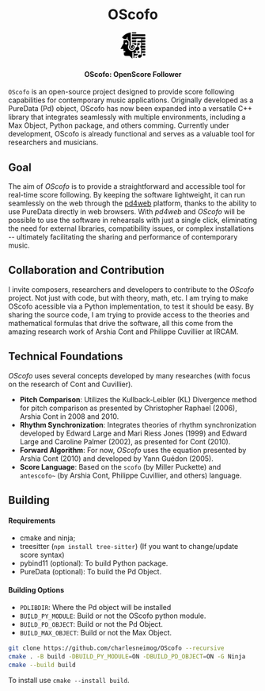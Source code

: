 <p align="center">
  <h1 align="center">OScofo</h1>
  <p align="center">
    <a href="https://charlesneimog.github.io/OScofo">
      <img src="./Documentation/assets/OScofo.svg" width="10%" alt="Logo">
    </a>
  </p>
  <h4 align="center">OScofo: OpenScore Follower</h4>
</p>

`OScofo` is an open-source project designed to provide score following capabilities for contemporary music applications. Originally developed as a PureData (Pd) object, OScofo has now been expanded into a versatile C++ library that integrates seamlessly with multiple environments, including a Max Object, Python package, and others comming. Currently under development, OScofo is already functional and serves as a valuable tool for researchers and musicians.

## Goal

The aim of *OScofo* is to provide a straightforward and accessible tool for real-time score following. By keeping the software lightweight, it can run seamlessly on the web through the [pd4web](https://charlesneimog.github.io/pd4web/) platform, thanks to the ability to use PureData directly in web browsers. With _pd4web_ and _OScofo_ will be possible to use the software in rehearsals with just a single click, eliminating the need for external libraries, compatibility issues, or complex installations -- ultimately facilitating the sharing and performance of contemporary music.

## Collaboration and Contribution

I invite composers, researchers and developers to contribute to the *OScofo* project. Not just with code, but with theory, math, etc. I am trying to make OScofo acessible via a Python implementation, to test it should be easy. By sharing the source code, I am trying to provide access to the theories and mathematical formulas that drive the software, all this come from the amazing research work of Arshia Cont and Philippe Cuvillier at IRCAM. 

## Technical Foundations

*OScofo* uses several concepts developed by many researches (with focus on the research of Cont and Cuvillier).

* **Pitch Comparison**: Utilizes the Kullback-Leibler (KL) Divergence method for pitch comparison as presented by Christopher Raphael (2006), Arshia Cont in 2008 and 2010.
* **Rhythm Synchronization**: Integrates theories of rhythm synchronization developed by Edward Large and Mari Riess Jones (1999) and Edward Large and Caroline Palmer (2002), as presented for Cont (2010).
* **Forward Algorithm**: For now, *OScofo* uses the equation presented by Arshia Cont (2010) and developed by Yann Guédon (2005).
* **Score Language**: Based on the `scofo` (by Miller Puckette) and `antescofo~` (by Arshia Cont, Philippe Cuvillier, and others) language.

## Building

#### Requirements

* cmake and ninja;
* treesitter (`npm install tree-sitter`) (If you want to change/update score syntax)
* pybind11 (optional): To build Python package.
* PureData (optional): To build the Pd Object.

#### Building Options

* `PDLIBDIR`: Where the Pd object will be installed
* `BUILD_PY_MODULE`: Build or not the OScofo python module.
* `BUILD_PD_OBJECT`: Build or not the Pd Object.
* `BUILD_MAX_OBJECT`: Build or not the Max Object.

``` bash
git clone https://github.com/charlesneimog/OScofo --recursive
cmake . -B build -DBUILD_PY_MODULE=ON -DBUILD_PD_OBJECT=ON -G Ninja 
cmake --build build
```

To install use `cmake --install build`.
